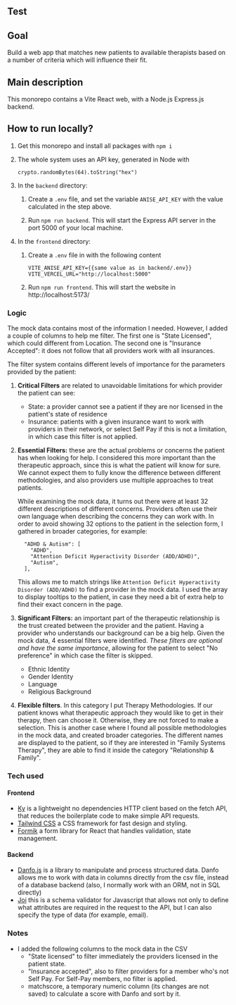 ## Test

## Goal

Build a web app that matches new patients to available therapists based
on a number of criteria which will influence their fit.

## Main description

This monorepo contains a Vite React web, with a Node.js Express.js backend.

## How to run locally?

1. Get this monorepo and install all packages with `npm i`

2. The whole system uses an API key, generated in Node with 
    ```
    crypto.randomBytes(64).toString("hex")
    ```
3. In the `backend` directory:
   1. Create a `.env` file, and set the variable `ANISE_API_KEY` with the value calculated in the step above.

   2. Run `npm run backend`. This will start the Express API server in the port 5000 of your local machine.

4. In the `frontend` directory: 
   1. Create a `.env` file in  with the following content
       ```
       VITE_ANISE_API_KEY={{same value as in backend/.env}}
       VITE_VERCEL_URL="http://localhost:5000"
       ```
   2. Run `npm run frontend`. This will start the website in http://localhost:5173/

### Logic

The mock data contains most of the information I needed. However, I added a couple of columns to help me filter. The first one is "State Licensed", which could different from Location. The second one is "Insurance Accepted": it does not follow that all providers work with all insurances.

The filter system contains different levels of importance for the parameters provided by the patient:

1. **Critical Filters** are related to unavoidable limitations for which provider the patient can see:
   - State: a provider cannot see a patient if they are nor licensed in the patient's state of residence
   - Insurance: patients with a given insurance want to work with providers in their network, or select Self Pay if this is not a limitation, in which case this filter is not applied.
   
2. **Essential Filters:** these are the actual problems or concerns the patient has when looking for help. I considered this more important than the therapeutic approach, since this is what the patient will know for sure. We cannot expect them to fully know the difference between different methodologies, and also providers use multiple approaches to treat patients.

    While examining the mock data, it turns out there were at least 32 different descriptions of different concerns. Providers often use their own language when describing the concerns they can work with. In order to avoid showing 32 options to the patient in the selection form, I gathered in broader categories, for example:
    ```
      "ADHD & Autism": [
        "ADHD",
        "Attention Deficit Hyperactivity Disorder (ADD/ADHD)",
        "Autism",
      ],
    ```
   This allows me to match strings like `Attention Deficit Hyperactivity Disorder (ADD/ADHD)` to find a provider in the mock data. I used the array to display tooltips to the patient, in case they need a bit of extra help to find their exact concern in the page.

3. **Significant Filters:** an important part of the therapeutic relationship is the trust created between the provider and the patient. Having a provider who understands our background can be a big help. Given the mock data, 4 essential filters were identified. _These filters are optional and have the same importance_, allowing for the patient to select "No preference" in which case the filter is skipped.
   - Ethnic Identity
   - Gender Identity
   - Language
   - Religious Background

4. **Flexible filters**. In this category I put Therapy Methodologies. If our patient knows what therapeutic approach they would like to get in their therapy, then can choose it. Otherwise, they are not forced to make a selection. This is another case where I found all possible methodologies in the mock data, and created broader categories. The different names are displayed to the patient, so if they are interested in "Family Systems Therapy", they are able to find it inside the category "Relationship & Family".

### Tech used

#### Frontend
- [Ky](https://github.com/sindresorhus/ky) is a lightweight no dependencies HTTP client based on the fetch API, that reduces the boilerplate code to make simple API requests.  
- [Tailwind CSS](https://tailwindcss.com/) a CSS framework for fast design and styling.
- [Formik](https://formik.org/) a form library for React that handles validation, state management.

#### Backend
- [Danfo.js](https://danfo.jsdata.org/) is a library to manipulate and process structured data. Danfo allows me to work with data in columns directly from the csv file, instead of a database backend (also, I normally work with an ORM, not in SQL directly)
- [Joi](https://joi.dev/) this is a schema validator for Javascript that allows not only to define what attributes are required in the request to the API, but I can also specify the type of data (for example, email).

### Notes
- I added the following columns to the mock data in the CSV
  - "State licensed" to filter immediately the providers licensed in the patient state.
  - "Insurance accepted", also to filter providers for a member who's not Self Pay. For Self-Pay members, no filter is applied. 
  - matchscore, a temporary numeric column (its changes are not saved) to calculate a score with Danfo and sort by it.
